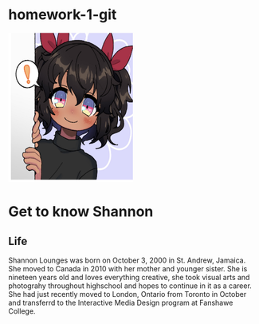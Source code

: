 # homework-1-git
<html>
	
<img src = "avatar.jpg" width = "250" height ="300">
<h1>Get to know Shannon</h1>
<h2>Life</h2>
<p>Shannon Lounges was born on October 3, 2000 in St. Andrew, Jamaica. She moved to Canada in 2010 with her mother and younger sister. She is nineteen years old and loves everything creative, she took visual arts and photograhy throughout highschool and hopes to continue in it as a career. <br> She had just recently moved to London, Ontario from Toronto in October and transferrd to the Interactive Media Design program at Fanshawe College.</p>


</html>